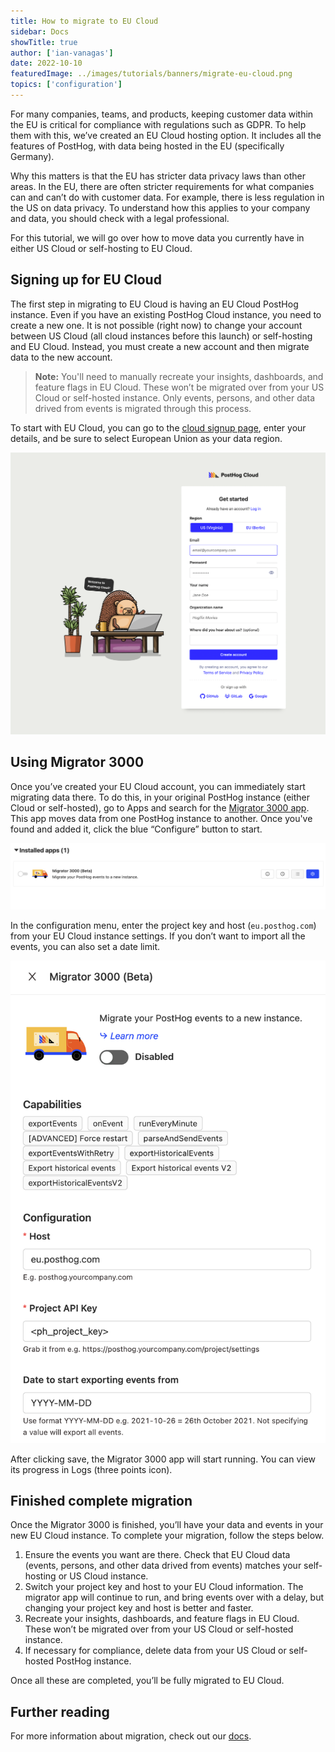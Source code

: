 ```yaml
---
title: How to migrate to EU Cloud
sidebar: Docs
showTitle: true
author: ['ian-vanagas']
date: 2022-10-10
featuredImage: ../images/tutorials/banners/migrate-eu-cloud.png
topics: ['configuration']
---
```


For many companies, teams, and products, keeping customer data within the EU is critical for compliance with regulations such as GDPR. To help them with this, we’ve created an EU Cloud hosting option. It includes all the features of PostHog, with data being hosted in the EU (specifically Germany).

Why this matters is that the EU has stricter data privacy laws than other areas. In the EU, there are often stricter requirements for what companies can and can’t do with customer data. For example, there is less regulation in the US on data privacy. To understand how this applies to your company and data, you should check with a legal professional.

For this tutorial, we will go over how to move data you currently have in either US Cloud or self-hosting to EU Cloud.

## Signing up for EU Cloud

The first step in migrating to EU Cloud is having an EU Cloud PostHog instance. Even if you have an existing PostHog Cloud instance, you need to create a new one. It is not possible (right now) to change your account between US Cloud (all cloud instances before this launch) or self-hosting and EU Cloud. Instead, you must create a new account and then migrate data to the new account.

> **Note:** You'll need to manually recreate your insights, dashboards, and feature flags in EU Cloud. These won’t be migrated over from your US Cloud or self-hosted instance. Only events, persons, and other data drived from events is migrated through this process.

To start with EU Cloud, you can go to the [cloud signup page](https://app.posthog.com/signup), enter your details, and be sure to select European Union as your data region.

![EU Cloud signup](../images/tutorials/migrate-eu-cloud/signup.png)

## Using Migrator 3000

Once you’ve created your EU Cloud account, you can immediately start migrating data there. To do this, in your original PostHog instance (either Cloud or self-hosted), go to Apps and search for the [Migrator 3000 app](/docs/apps/migrator-3000). This app moves data from one PostHog instance to another. Once you've found and added it, click the blue “Configure” button to start.

![Migrator 3000 app](../images/tutorials/migrate-eu-cloud/migrator-app.png)

In the configuration menu, enter the project key and host (`eu.posthog.com`) from your EU Cloud instance settings. If you don’t want to import all the events, you can also set a date limit.

![Migrator 3000 config](../images/tutorials/migrate-eu-cloud/migrator-config.png)

After clicking save, the Migrator 3000 app will start running. You can view its progress in Logs (three points icon).

## Finished complete migration

Once the Migrator 3000 is finished, you’ll have your data and events in your new EU Cloud instance. To complete your migration, follow the steps below. 

1. Ensure the events you want are there. Check that EU Cloud data (events, persons, and other data drived from events) matches your self-hosting or US Cloud instance.
2. Switch your project key and host to your EU Cloud information. The migrator app will continue to run, and bring events over with a delay, but changing your project key and host is better and faster.
3. Recreate your insights, dashboards, and feature flags in EU Cloud. These won’t be migrated over from your US Cloud or self-hosted instance.
4. If necessary for compliance, delete data from your US Cloud or self-hosted PostHog instance.

Once all these are completed, you’ll be fully migrated to EU Cloud.

## Further reading

For more information about migration, check out our [docs](/docs/migrate/migrate-between-cloud-and-self-hosted).
